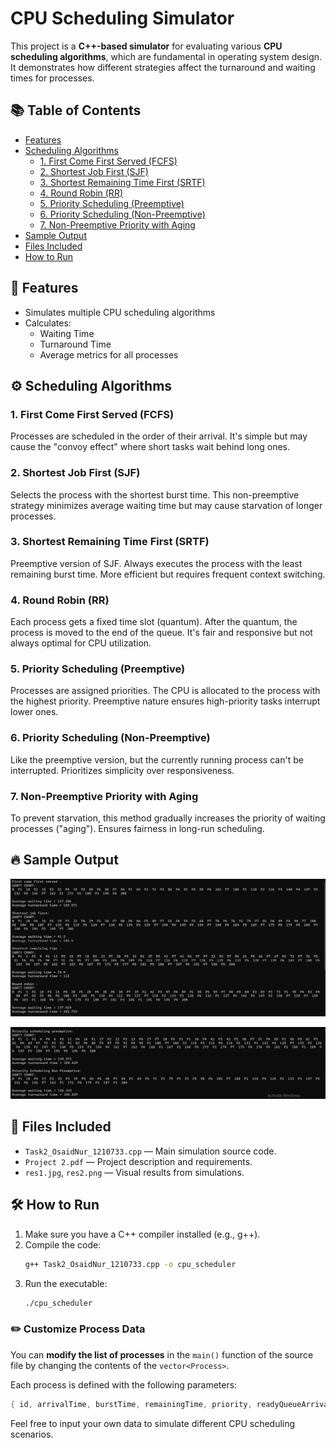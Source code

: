 # CPU Scheduling Simulator

This project is a **C++-based simulator** for evaluating various **CPU scheduling algorithms**, which are fundamental in operating system design. It demonstrates how different strategies affect the turnaround and waiting times for processes.

## 📚 Table of Contents

- [Features](#-features)
- [Scheduling Algorithms](#️-scheduling-algorithms)
  - [1. First Come First Served (FCFS)](#1-first-come-first-served-fcfs)
  - [2. Shortest Job First (SJF)](#2-shortest-job-first-sjf)
  - [3. Shortest Remaining Time First (SRTF)](#3-shortest-remaining-time-first-srtf)
  - [4. Round Robin (RR)](#4-round-robin-rr)
  - [5. Priority Scheduling (Preemptive)](#5-priority-scheduling-preemptive)
  - [6. Priority Scheduling (Non-Preemptive)](#6-priority-scheduling-non-preemptive)
  - [7. Non-Preemptive Priority with Aging](#7-non-preemptive-priority-with-aging)
- [Sample Output](#-sample-output)
- [Files Included](#-files-included)
- [How to Run](#️-how-to-run)

## 📌 Features

- Simulates multiple CPU scheduling algorithms
- Calculates:
  - Waiting Time
  - Turnaround Time
  - Average metrics for all processes

## ⚙️ Scheduling Algorithms

### 1. First Come First Served (FCFS)
Processes are scheduled in the order of their arrival. It's simple but may cause the "convoy effect" where short tasks wait behind long ones.

### 2. Shortest Job First (SJF)
Selects the process with the shortest burst time. This non-preemptive strategy minimizes average waiting time but may cause starvation of longer processes.

### 3. Shortest Remaining Time First (SRTF)
Preemptive version of SJF. Always executes the process with the least remaining burst time. More efficient but requires frequent context switching.

### 4. Round Robin (RR)
Each process gets a fixed time slot (quantum). After the quantum, the process is moved to the end of the queue. It's fair and responsive but not always optimal for CPU utilization.

### 5. Priority Scheduling (Preemptive)
Processes are assigned priorities. The CPU is allocated to the process with the highest priority. Preemptive nature ensures high-priority tasks interrupt lower ones.

### 6. Priority Scheduling (Non-Preemptive)
Like the preemptive version, but the currently running process can't be interrupted. Prioritizes simplicity over responsiveness.

### 7. Non-Preemptive Priority with Aging
To prevent starvation, this method gradually increases the priority of waiting processes ("aging"). Ensures fairness in long-run scheduling.

## 🔥 Sample Output

![Result 1](res1.jpg)

![Result 2](res2.png)

## 📂 Files Included

- `Task2_OsaidNur_1210733.cpp` — Main simulation source code.
- `Project 2.pdf` — Project description and requirements.
- `res1.jpg`, `res2.png` — Visual results from simulations.

## 🛠️ How to Run

1. Make sure you have a C++ compiler installed (e.g., g++).
2. Compile the code:
   ```bash
   g++ Task2_OsaidNur_1210733.cpp -o cpu_scheduler
   ```
3. Run the executable:
   ```bash
   ./cpu_scheduler
   ```
### ✏️ Customize Process Data

You can **modify the list of processes** in the `main()` function of the source file by changing the contents of the `vector<Process>`.

Each process is defined with the following parameters:

```cpp
{ id, arrivalTime, burstTime, remainingTime, priority, readyQueueArrival }
```

Feel free to input your own data to simulate different CPU scheduling scenarios.


   
